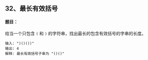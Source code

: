 ## 32、最长有效括号

#### 题目：

给当一个只包含 `(` 和 `)` 的字符串，找出最长的包含有效括号的字串的长度。

```
输入: ")()())"
输出: 4
解释: 最长有效括号子串为 "()()"
```

